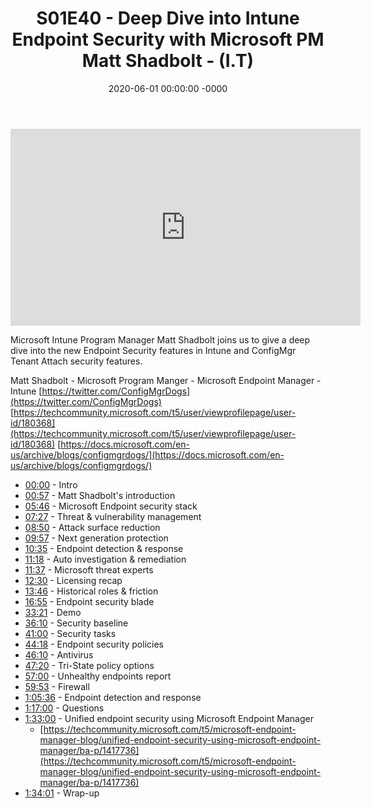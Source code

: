 ﻿---
layout: post
title: "S01E40 - Deep Dive into Intune Endpoint Security with Microsoft PM Matt Shadbolt - (I.T)"
date: 2020-06-01 00:00:00 -0000
categories:
---

<iframe loading="lazy" width="560" height="315" src="https://www.youtube.com/embed/f4klwWewXe0" title="YouTube video player" frameborder="0" allow="accelerometer; autoplay; clipboard-write; encrypted-media; gyroscope; picture-in-picture" allowfullscreen></iframe>

Microsoft Intune Program Manager Matt Shadbolt joins us to give a deep dive into the new Endpoint Security features in Intune and ConfigMgr Tenant Attach security features.

Matt Shadbolt - Microsoft Program Manger - Microsoft Endpoint Manager - Intune
[https://twitter.com/ConfigMgrDogs](https://twitter.com/ConfigMgrDogs)
[https://techcommunity.microsoft.com/t5/user/viewprofilepage/user-id/180368](https://techcommunity.microsoft.com/t5/user/viewprofilepage/user-id/180368)
[https://docs.microsoft.com/en-us/archive/blogs/configmgrdogs/](https://docs.microsoft.com/en-us/archive/blogs/configmgrdogs/)

 * [00:00](https://www.youtube.com/watch?v=f4klwWewXe0&t=0s) - Intro
 * [00:57](https://www.youtube.com/watch?v=f4klwWewXe0&t=57s) - Matt Shadbolt's introduction
 * [05:46](https://www.youtube.com/watch?v=f4klwWewXe0&t=346s) - Microsoft Endpoint security stack
 * [07:27](https://www.youtube.com/watch?v=f4klwWewXe0&t=447s) - Threat & vulnerability management
 * [08:50](https://www.youtube.com/watch?v=f4klwWewXe0&t=530s) - Attack surface reduction
 * [09:57](https://www.youtube.com/watch?v=f4klwWewXe0&t=597s) - Next generation protection
 * [10:35](https://www.youtube.com/watch?v=f4klwWewXe0&t=635s) - Endpoint detection & response
 * [11:18](https://www.youtube.com/watch?v=f4klwWewXe0&t=678s) - Auto investigation & remediation
 * [11:37](https://www.youtube.com/watch?v=f4klwWewXe0&t=697s) - Microsoft threat experts
 * [12:30](https://www.youtube.com/watch?v=f4klwWewXe0&t=750s) - Licensing recap
 * [13:46](https://www.youtube.com/watch?v=f4klwWewXe0&t=826s) - Historical roles & friction
 * [16:55](https://www.youtube.com/watch?v=f4klwWewXe0&t=1015s) - Endpoint security blade
 * [33:21](https://www.youtube.com/watch?v=f4klwWewXe0&t=2001s) - Demo
 * [36:10](https://www.youtube.com/watch?v=f4klwWewXe0&t=2170s) - Security baseline
 * [41:00](https://www.youtube.com/watch?v=f4klwWewXe0&t=2460s) - Security tasks
 * [44:18](https://www.youtube.com/watch?v=f4klwWewXe0&t=2658s) - Endpoint security policies
 * [46:10](https://www.youtube.com/watch?v=f4klwWewXe0&t=2770s) - Antivirus
 * [47:20](https://www.youtube.com/watch?v=f4klwWewXe0&t=2840s) - Tri-State policy options
 * [57:00](https://www.youtube.com/watch?v=f4klwWewXe0&t=3420s) - Unhealthy endpoints report
 * [59:53](https://www.youtube.com/watch?v=f4klwWewXe0&t=3593s) - Firewall
 * [1:05:36](https://www.youtube.com/watch?v=f4klwWewXe0&t=396s) - Endpoint detection and response
 * [1:17:00](https://www.youtube.com/watch?v=f4klwWewXe0&t=1080s) - Questions
 * [1:33:00](https://www.youtube.com/watch?v=f4klwWewXe0&t=2040s) - Unified endpoint security using Microsoft Endpoint Manager
   - [https://techcommunity.microsoft.com/t5/microsoft-endpoint-manager-blog/unified-endpoint-security-using-microsoft-endpoint-manager/ba-p/1417736](https://techcommunity.microsoft.com/t5/microsoft-endpoint-manager-blog/unified-endpoint-security-using-microsoft-endpoint-manager/ba-p/1417736)
 * [1:34:01](https://www.youtube.com/watch?v=f4klwWewXe0&t=2101s) - Wrap-up


